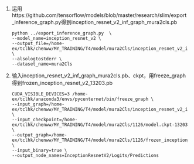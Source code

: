1. 运用https://github.com/tensorflow/models/blob/master/research/slim/export_inference_graph.py得到inception_resnet_v2_inf_graph_mura2cls.pb

   ```
   python ../export_inference_graph.py  \
   --model_name=inception_resnet_v2 \
   --output_file=/home-ex/tclhk/chenww/MY_TRAINING/T4/model/mura2Cls/inception_resnet_v2_inf_graph_mura2cls.pb \
   --alsologtostderr \
   --dataset_name=mura2Cls
   ```

2. 输入inception_resnet_v2_inf_graph_mura2cls.pb、ckpt，用freeze_graph得到frozen_inception_resnet_v2_13203.pb 

   ```
   CUDA_VISIBLE_DEVICES=3 /home-ex/tclhk/anaconda3/envs/pycenternet/bin/freeze_graph \
   --input_graph=/home-ex/tclhk/chenww/MY_TRAINING/T4/model/mura2Cls/inception_resnet_v2_inf_graph_mura2cls.pb  \
   --input_checkpoint=/home-ex/tclhk/chenww/MY_TRAINING/T4/model/mura2Cls/1126/model.ckpt-13203   \
   --output_graph=/home-ex/tclhk/chenww/MY_TRAINING/T4/model/mura2Cls/1126/frozen_inception_resnet_v2_13203.pb   \
   --input_binary=true \
   --output_node_names=InceptionResnetV2/Logits/Predictions
   ```

   